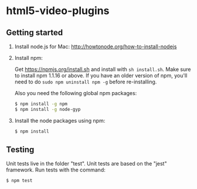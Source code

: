 # html5-video-plugins

## Getting started

1. Install node.js for Mac: http://howtonode.org/how-to-install-nodejs

2. Install npm:

   Get https://npmjs.org/install.sh and install with `sh install.sh`. Make sure to install npm 1.1.16 or
   above. If you have an older version of npm, you'll need to do `sudo npm uninstall npm -g` before
   re-installing.

   Also you need the following global npm packages:
   ```bash
   $ npm install -g npm
   $ npm install -g node-gyp
   ```

3. Install the node packages using npm:
   ```bash
   $ npm install
   ```


## Testing

Unit tests live in the folder "test".  Unit tests are based on the "jest" framework.
Run tests with the command:
```bash
$ npm test
```
